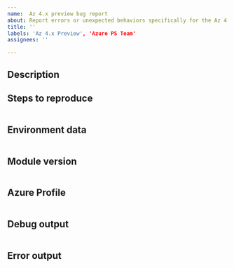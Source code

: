 ```yaml
---
name:  Az 4.x preview bug report 
about: Report errors or unexpected behaviors specifically for the Az 4.0  module in preview
title: ''
labels: 'Az 4.x Preview', 'Azure PS Team'
assignees: ''

---
```


<!--

- This issue is specifically for reporting issues related to the preview versions of the Az 4.0 PowerShell module
- Please search the existing issues to see if there has been a similar issue filed
- For issue related to importing a module, please refer to our troubleshooting guide:
    - https://github.com/Azure/azure-powershell/blob/master/documentation/troubleshoot-module-load.md

-->

## Description



## Steps to reproduce

```powershell

```

## Environment data

<!-- Please run $PSVersionTable and paste the output in the below code block -->

```

```

## Module version

<!-- Please run (Get-Module  -ListAvailable) and paste the output in the below code block -->

```powershell

```

## Azure Profile

<!-- Please indicate the selected Azure profile, if any -->

```powershell

```

## Debug output

<!-- Set $DebugPreference='Continue' before running the repro and paste the resulting debug stream in the below code block -->

```

```

## Error output

<!-- Please run Resolve-AzError and paste the output in the below code block -->

```

```
